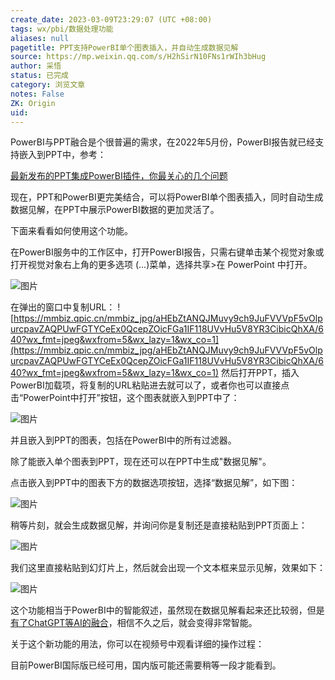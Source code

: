 ```yaml
---
create_date: 2023-03-09T23:29:07 (UTC +08:00)
tags: wx/pbi/数据处理功能 
aliases: null
pagetitle: PPT支持PowerBI单个图表插入，并自动生成数据见解
source: https://mp.weixin.qq.com/s/H2hSirN10FNs1rWIh3bHug
author: 采悟
status: 已完成
category: 浏览文章 
notes: False
ZK: Origin
uid: 
---
```


PowerBI与PPT融合是个很普遍的需求，在2022年5月份，PowerBI报告就已经支持嵌入到PPT中，参考：

[最新发布的PPT集成PowerBI插件，你最关心的几个问题](http://mp.weixin.qq.com/s?__biz=MzA4MzQwMjY4MA==&mid=2484080318&idx=1&sn=ce55b00c70718bbd3ddff58eb9e1e13b&chksm=8e13a469b9642d7f47f1320606fec249d7e689b8d897a45e29948057f7ba31419c7843ac293f&scene=21#wechat_redirect)  

现在，PPT和PowerBI更完美结合，可以将PowerBI单个图表插入，同时自动生成数据见解，在PPT中展示PowerBI数据的更加灵活了。

下面来看看如何使用这个功能。

在PowerBI服务中的工作区中，打开PowerBI报告，只需右键单击某个视觉对象或打开视觉对象右上角的更多选项 (...)菜单，选择共享>在 PowerPoint 中打开。  

![图片](https://mmbiz.qpic.cn/mmbiz_jpg/aHEbZtANQJMuvy9ch9JuFVVVpF5vOlpumMb8XfqLcK0SGP75PbZg0E4Uql2138es2TxNSNtmBRg0X1ck1ibozKw/640?wx_fmt=jpeg&wxfrom=5&wx_lazy=1&wx_co=1)

在弹出的窗口中复制URL：
![https://mmbiz.qpic.cn/mmbiz_jpg/aHEbZtANQJMuvy9ch9JuFVVVpF5vOlpurcpavZAQPUwFGTYCeEx0QcepZOicFGa1IF118UVvHu5V8YR3CibicQhXA/640?wx_fmt=jpeg&wxfrom=5&wx_lazy=1&wx_co=1](https://mmbiz.qpic.cn/mmbiz_jpg/aHEbZtANQJMuvy9ch9JuFVVVpF5vOlpurcpavZAQPUwFGTYCeEx0QcepZOicFGa1IF118UVvHu5V8YR3CibicQhXA/640?wx_fmt=jpeg&wxfrom=5&wx_lazy=1&wx_co=1)
然后打开PPT，插入PowerBI加载项，将复制的URL粘贴进去就可以了，或者你也可以直接点击“PowerPoint中打开”按钮，这个图表就嵌入到PPT中了：

![图片](https://mmbiz.qpic.cn/mmbiz_jpg/aHEbZtANQJMuvy9ch9JuFVVVpF5vOlpuDY12Wd7FImic5X0bibfnEGUyicSx1iahUzU4bTdkcvDm1ShsoZUXxCib7bQ/640?wx_fmt=jpeg&wxfrom=5&wx_lazy=1&wx_co=1)

并且嵌入到PPT的图表，包括在PowerBI中的所有过滤器。  

除了能嵌入单个图表到PPT，现在还可以在PPT中生成"数据见解"。

点击嵌入到PPT中的图表下方的数据选项按钮，选择“数据见解”，如下图：

![图片](https://mmbiz.qpic.cn/mmbiz_jpg/aHEbZtANQJMuvy9ch9JuFVVVpF5vOlpubQz2sog3iaCm2RakoFIdXorzSv6dR6ZdZZLkod27zkqguBmkpgs2f5w/640?wx_fmt=jpeg&wxfrom=5&wx_lazy=1&wx_co=1)

稍等片刻，就会生成数据见解，并询问你是复制还是直接粘贴到PPT页面上：

![图片](https://mmbiz.qpic.cn/mmbiz_jpg/aHEbZtANQJMuvy9ch9JuFVVVpF5vOlpuVSeuxtibsPA5gWxaH7GAKCvCTibpCENoDoCYwbzELnupGtNZ3Bm2kMMg/640?wx_fmt=jpeg&wxfrom=5&wx_lazy=1&wx_co=1)

我们这里直接粘贴到幻灯片上，然后就会出现一个文本框来显示见解，效果如下：

![图片](https://mmbiz.qpic.cn/mmbiz_jpg/aHEbZtANQJMuvy9ch9JuFVVVpF5vOlpuHqwbZSnygXic87E4jgUn7x9CXHFBJzqeeenszUk5EVsw5hGZsCcoaAg/640?wx_fmt=jpeg&wxfrom=5&wx_lazy=1&wx_co=1)

这个功能相当于PowerBI中的智能叙述，虽然现在数据见解看起来还比较弱，但是[有了ChatGPT等AI的融合](http://mp.weixin.qq.com/s?__biz=MzA4MzQwMjY4MA==&mid=2484083761&idx=1&sn=518e47832e95ead4780a5c04a38b48c8&chksm=8e13b6e6b9643ff09a0381d59e2ebebc609d3d494668f2f17377828683626c368edb6fc4093b&scene=21#wechat_redirect)，相信不久之后，就会变得非常智能。

关于这个新功能的用法，你可以在视频号中观看详细的操作过程：  

目前PowerBI国际版已经可用，国内版可能还需要稍等一段才能看到。
